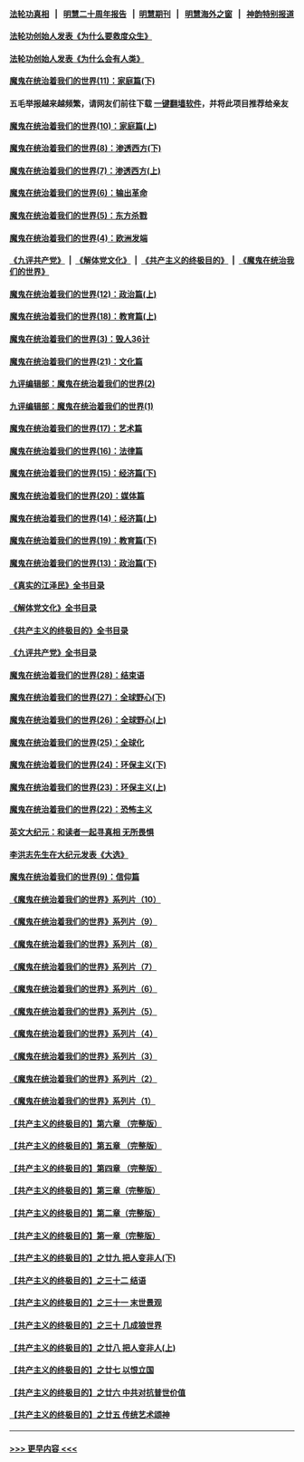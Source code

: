 #### [法轮功真相](https://github.com/gfw-breaker/truth/blob/master/README.md?t=0) &nbsp;&nbsp;|&nbsp;&nbsp; [明慧二十周年报告](https://github.com/gfw-breaker/mh-reports/blob/master/README.md?t=0) &nbsp;&nbsp;|&nbsp;&nbsp;[明慧期刊](https://github.com/gfw-breaker/mh-qikan) &nbsp;&nbsp;|&nbsp;&nbsp; [明慧海外之窗](https://github.com/gfw-breaker/mh-news/blob/master/README.md?t=0) &nbsp;&nbsp;|&nbsp;&nbsp; [神韵特别报道](https://github.com/gfw-breaker/mh-news/blob/master/shenyun.md?t=0)
#### [法轮功创始人发表《为什么要救度众生》](../pages/nsc422/n13975246.md?t=07030943) 
#### [法轮功创始人发表《为什么会有人类》](../pages/nsc422/n13912117.md?t=07030943) 
#### [魔鬼在统治着我们的世界(11)：家庭篇(下)](../pages/nsc422/n10440961.md?t=07030943) 
#### 五毛举报越来越频繁，请网友们前往下载 [一键翻墙软件](https://github.com/gfw-breaker/ssr-accounts)，并将此项目推荐给亲友
#### [魔鬼在统治着我们的世界(10)：家庭篇(上)](../pages/nsc422/n10435448.md?t=07030943) 
#### [魔鬼在统治着我们的世界(8)：渗透西方(下)](../pages/nsc422/n10429603.md?t=07030943) 
#### [魔鬼在统治着我们的世界(7)：渗透西方(上)](../pages/nsc422/n10426013.md?t=07030943) 
#### [魔鬼在统治着我们的世界(6)：输出革命](../pages/nsc422/n10421536.md?t=07030943) 
#### [魔鬼在统治着我们的世界(5)：东方杀戮](../pages/nsc422/n10417707.md?t=07030943) 
#### [魔鬼在统治着我们的世界(4)：欧洲发端](../pages/nsc422/n10414890.md?t=07030943) 
#### [《九评共产党》](https://github.com/begood0513/9ping.md/blob/master/README.md) &nbsp;|&nbsp; [《解体党文化》](../../../../jtdwh.md/blob/master/README.md)  &nbsp;|&nbsp; [《共产主义的终极目的》](../../../../gczydzjmd.md/blob/master/README.md) &nbsp;|&nbsp; [《魔鬼在统治我们的世界》](../../../../mgztzwmdsj.md/blob/master/README.md) 
#### [魔鬼在统治着我们的世界(12)：政治篇(上)](../pages/nsc422/n10444576.md?t=07030943) 
#### [魔鬼在统治着我们的世界(18)：教育篇(上)](../pages/nsc422/n10526970.md?t=07030943) 
#### [魔鬼在统治着我们的世界(3)：毁人36计](../pages/nsc422/n10411583.md?t=07030943) 
#### [魔鬼在统治着我们的世界(21)：文化篇](../pages/nsc422/n10597706.md?t=07030943) 
#### [九评编辑部：魔鬼在统治着我们的世界(2)](../pages/nsc422/n10410036.md?t=07030943) 
#### [九评编辑部：魔鬼在统治着我们的世界(1)](../pages/nsc422/n10406825.md?t=07030943) 
#### [魔鬼在统治着我们的世界(17)：艺术篇](../pages/nsc422/n10499093.md?t=07030943) 
#### [魔鬼在统治着我们的世界(16)：法律篇](../pages/nsc422/n10485969.md?t=07030943) 
#### [魔鬼在统治着我们的世界(15)：经济篇(下)](../pages/nsc422/n10469975.md?t=07030943) 
#### [魔鬼在统治着我们的世界(20)：媒体篇](../pages/nsc422/n10586579.md?t=07030943) 
#### [魔鬼在统治着我们的世界(14)：经济篇(上)](../pages/nsc422/n10457370.md?t=07030943) 
#### [魔鬼在统治着我们的世界(19)：教育篇(下)](../pages/nsc422/n10564808.md?t=07030943) 
#### [魔鬼在统治着我们的世界(13)：政治篇(下)](../pages/nsc422/n10448270.md?t=07030943) 
#### [《真实的江泽民》全书目录](../pages/nsc422/n13721399.md?t=07030943) 
#### [《解体党文化》全书目录](../pages/nsc422/n13721157.md?t=07030943) 
#### [《共产主义的终极目的》全书目录](../pages/nsc422/n13721048.md?t=07030943) 
#### [《九评共产党》全书目录](../pages/nsc422/n13708085.md?t=07030943) 
#### [魔鬼在统治着我们的世界(28)：结束语](../pages/nsc422/n10936246.md?t=07030943) 
#### [魔鬼在统治着我们的世界(27)：全球野心(下)](../pages/nsc422/n10928319.md?t=07030943) 
#### [魔鬼在统治着我们的世界(26)：全球野心(上)](../pages/nsc422/n10900318.md?t=07030943) 
#### [魔鬼在统治着我们的世界(25)：全球化](../pages/nsc422/n10788205.md?t=07030943) 
#### [魔鬼在统治着我们的世界(24)：环保主义(下)](../pages/nsc422/n10695307.md?t=07030943) 
#### [魔鬼在统治着我们的世界(23)：环保主义(上)](../pages/nsc422/n10688613.md?t=07030943) 
#### [魔鬼在统治着我们的世界(22)：恐怖主义](../pages/nsc422/n10614727.md?t=07030943) 
#### [英文大纪元：和读者一起寻真相 无所畏惧](../pages/nsc422/n12542027.md?t=07030943) 
#### [李洪志先生在大纪元发表《大选》](../pages/nsc422/n12534746.md?t=07030943) 
#### [魔鬼在统治着我们的世界(9)：信仰篇](../pages/nsc422/n10432159.md?t=07030943) 
#### [《魔鬼在统治着我们的世界》系列片（10）](../pages/nsc422/n12292670.md?t=07030943) 
#### [《魔鬼在统治着我们的世界》系列片（9）](../pages/nsc422/n12290859.md?t=07030943) 
#### [《魔鬼在统治着我们的世界》系列片（8）](../pages/nsc422/n12287445.md?t=07030943) 
#### [《魔鬼在统治着我们的世界》系列片（7）](../pages/nsc422/n12283425.md?t=07030943) 
#### [《魔鬼在统治着我们的世界》系列片（6）](../pages/nsc422/n12282314.md?t=07030943) 
#### [《魔鬼在统治着我们的世界》系列片（5）](../pages/nsc422/n12281419.md?t=07030943) 
#### [《魔鬼在统治着我们的世界》系列片（4）](../pages/nsc422/n12274024.md?t=07030943) 
#### [《魔鬼在统治着我们的世界》系列片（3）](../pages/nsc422/n12271322.md?t=07030943) 
#### [《魔鬼在统治着我们的世界》系列片（2）](../pages/nsc422/n12269049.md?t=07030943) 
#### [《魔鬼在统治着我们的世界》系列片（1）](../pages/nsc422/n12267575.md?t=07030943) 
#### [【共产主义的终极目的】第六章 （完整版）](../pages/nsc422/n11428913.md?t=07030943) 
#### [【共产主义的终极目的】第五章 （完整版）](../pages/nsc422/n11428912.md?t=07030943) 
#### [【共产主义的终极目的】第四章 （完整版）](../pages/nsc422/n11428907.md?t=07030943) 
#### [【共产主义的终极目的】第三章（完整版）](../pages/nsc422/n11428848.md?t=07030943) 
#### [【共产主义的终极目的】第二章（完整版）](../pages/nsc422/n11428831.md?t=07030943) 
#### [【共产主义的终极目的】第一章（完整版）](../pages/nsc422/n11417651.md?t=07030943) 
#### [【共产主义的终极目的】之廿九 把人变非人(下)](../pages/nsc422/n11344140.md?t=07030943) 
#### [【共产主义的终极目的】之三十二 结语](../pages/nsc422/n11360535.md?t=07030943) 
#### [【共产主义的终极目的】之三十一 末世景观](../pages/nsc422/n11351129.md?t=07030943) 
#### [【共产主义的终极目的】之三十 几成狼世界](../pages/nsc422/n11348280.md?t=07030943) 
#### [【共产主义的终极目的】之廿八 把人变非人(上)](../pages/nsc422/n11340492.md?t=07030943) 
#### [【共产主义的终极目的】之廿七 以恨立国](../pages/nsc422/n11336944.md?t=07030943) 
#### [【共产主义的终极目的】之廿六 中共对抗普世价值](../pages/nsc422/n11324785.md?t=07030943) 
#### [【共产主义的终极目的】之廿五 传统艺术颂神](../pages/nsc422/n11296396.md?t=07030943) 

----
#### [ >>> 更早内容 <<< ](../indexes/nsc422-earlier.md)
